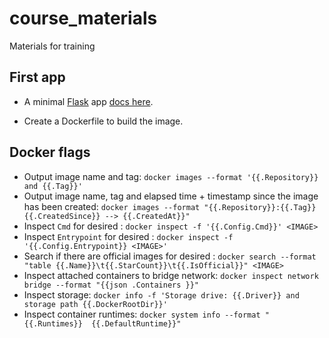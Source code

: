 # course_materials
Materials for training


## First app
* A minimal [Flask](https://flask.palletsprojects.com/en/3.0.x/quickstart/#a-minimal-application) app [docs here](https://github.com/dejanu/course_materials/tree/main/python_hello_app).

* Create a Dockerfile to build the image.



## Docker flags


* Output image name and tag: `docker images --format '{{.Repository}} and {{.Tag}}'`
* Output image name, tag and elapsed time + timestamp since the image has been created: `docker images --format "{{.Repository}}:{{.Tag}} {{.CreatedSince}} --> {{.CreatedAt}}"`
* Inspect `Cmd` for desired <IMAGE>: `docker inspect -f '{{.Config.Cmd}}' <IMAGE>`
* Inspect `Entrypoint` for desired <IMAGE>: `docker inspect -f '{{.Config.Entrypoint}} <IMAGE>'`
* Search if there are official images for desired <IMAGE>: `docker search --format "table {{.Name}}\t{{.StarCount}}\t{{.IsOfficial}}" <IMAGE> `
* Inspect attached containers to bridge network: `docker inspect network bridge --format "{{json .Containers }}"`
* Inspect storage: `docker info -f 'Storage drive: {{.Driver}} and storage path {{.DockerRootDir}}'`
* Inspect container runtimes: `docker system info --format "{{.Runtimes}}  {{.DefaultRuntime}}"`






